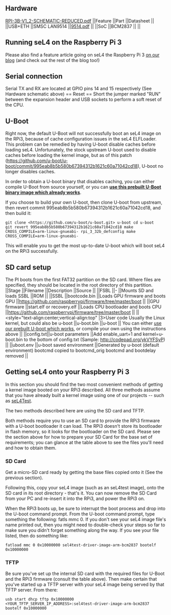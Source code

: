 ## Hardware

[RPI-3B-V1_2-SCHEMATIC-REDUCED.pdf](https://www.raspberrypi.org/documentation/hardware/raspberrypi/schematics/RPI-3B-V1_2-SCHEMATIC-REDUCED.pdf)
||Feature ||Part ||Datasheet || ||USB+ETH ||SMSC LAN9514
||[9514.pdf](http://ww1.microchip.com/downloads/en/DeviceDoc/9514.pdf)
|| ||SoC ||BCM2837 || ||

## Running seL4 on the Raspberry Pi 3


Please also find a feature article going on seL4 the Raspberry Pi 3
[on our blog](https://research.csiro.au/tsblog/sel4-raspberry-pi-3/) (and check out the rest of the blog too!)

## Serial connection
 Serial TX and RX are located at GPIO pins 14 and
15 respectively (See Hardware schematic above) == Reset == Short the
jumper marked "RUN" between the expansion header and USB sockets to
perform a soft reset of the CPU.

## U-Boot


Right now, the default U-Boot will not successfully boot an seL4 image
on the RPi3, because of cache configuration issues in the seL4
ELFLoader. This problem can be remedied by having U-boot disable caches
before loading seL4. Unfortunately, the stock upstream U-boot used to
disable caches before loading the kernel image, but as of this patch
(<https://github.com/u-boot/u-boot/commit/995eab8b5b580b67394312b1621c60a71042cd18>),
U-boot no longer disables caches.

In order to obtain a U-boot binary that disables caching, you can either
compile U-Boot from source yourself, or you can
**[use this prebuilt U-Boot binary image which already works](https://sel4.systems/Info/Docs/u-boot-working-rpi3-32bit-v2017.11.bin)**.

If you choose to build your own U-boot, then clone U-boot from upstream,
then revert commit 995eab8b5b580b67394312b1621c60a71042cd18, and then
build it:
```
git clone <https://github.com/u-boot/u-boot.git> u-boot cd u-boot
git revert 995eab8b5b580b67394312b1621c60a71042cd18 make
CROSS_COMPILE=arm-linux-gnueabi- rpi_3_32b_defconfig make
CROSS_COMPILE=arm-linux-gnueabi-
```

This will enable you to get the most up-to-date U-boot which will boot
seL4 on the RPi3 successfully.

## SD card setup
 The PI boots from the first FAT32 partition on the
SD card. Where files are specified, they should be located in the root
directory of this partition. ||Stage ||Filename ||Description ||Source
|| ||FSBL ||- ||Mounts SD and loads SSBL ||ROM || ||SSBL ||bootcode.bin
||Loads GPU firmware and boots GPU
||<https://github.com/raspberrypi/firmware/tree/master/boot> || ||GPU
firmware ||start.elf or recovery.elf ||Loads CPU bootloader and boots
CPU ||<https://github.com/raspberrypi/firmware/tree/master/boot> ||
||<style="text-align:center;vertical-align:top" |3>User code
Usually the Linux kernel, but could also be u-boot ||u-boot.bin ||u-boot
|| You can either
[use our prebuilt U-boot which works](https://sel4.systems/Info/Docs/u-boot-working-rpi3-32bit-v2017.11.bin), or compile your own using the
instructions above || ||config.txt||u-boot parameters ||Add
enable_uart=1 and kernel=u-boot.bin to the bottom of config.txt
(Sample: <http://codepad.org/ykVYFSyP>) || ||uboot.env ||u-boot saved
environment ||Generated by u-boot (default environment) bootcmd copied
to bootcmd_orig bootcmd and bootdelay removed ||

## Getting seL4 onto your Raspberry Pi 3
 In this section you should
find the two most convenient methods of getting a kernel image booted on
your RPi3 described. All three methods assume that you have already
built a kernel image using one of our projects -- such as
[seL4Test](Testing).

The two methods described here are using the SD card and TFTP.

Both methods require you to use an SD card to provide the RPi3 firmware
with a U-boot bootloader it can load. The RPi3 doesn't store its
bootloader in flash memory, so it looks for the bootloader on the SD
card. Please see the section above for how to prepare your SD Card for
the base set of requirements; you can glance at the table above to see
the files you'll need and how to obtain them.

### SD Card
 Get a micro-SD card ready by getting the base files
copied onto it (See the previous section).

Following this, copy your seL4 image (such as an seL4test image), onto
the SD card in its root directory - that's it. You can now remove the SD
Card from your PC and re-insert it into the RPi3, and power the RPi3 on.

When the RPi3 boots up, be sure to interrupt the boot process and drop
into the U-boot command prompt. From the U-boot command prompt, type
something the following: fatls mmc 0. If you don't see your seL4 image
file's name printed out, then you might need to double-check your steps
so far to make sure you didn't forget something along the way. If you
see your file listed, then do something like:
```
fatload mmc 0 0x10000000 sel4test-driver-image-arm-bcm2837 bootelf
0x10000000
```

### TFTP


Be sure you've set up the internal SD card with the required files for
U-Boot and the RPi3 firmware (consult the table above). Then make
certain that you've started up a TFTP server with your seL4 image being
served by that TFTP server. From there:
```
usb start dhcp tftp 0x10000000
<YOUR_TFTP_SERVER_IP_ADDRESS>:sel4test-driver-image-arm-bcm2837
bootelf 0x10000000
```
